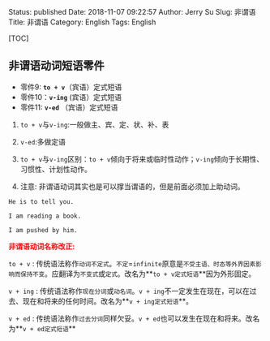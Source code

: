 Status: published
Date: 2018-11-07 09:22:57
Author: Jerry Su
Slug: 非谓语
Title: 非谓语
Category: English
Tags: English

[TOC]

## 非谓语动词短语零件
- 零件9: **`to + v`**（宾语）定式短语 
- 零件10：**`v-ing`** (宾语）定式短语
- 零件11: **`v-ed`** （宾语）定式短语

1. `to + v`与`v-ing`:一般做主、宾、定、状、补、表

2. `v-ed`:多做定语

3. `to + v`与`v-ing`区别：`to + v`倾向于将来或临时性动作；`v-ing`倾向于长期性、习惯性、计划性动作。

4. 注意: 非谓语动词其实也是可以撑当谓语的，但是前面必须加上助动词。

`He is to tell you.`

`I am reading a book.`

`I am pushed by him.`

**<font color=red>非谓语动词名称改正:</font>**

`to + v` : 传统语法称作`动词不定式`。`不定`=`infinite`原意是`不受主语、时态等外界因素影响而保持不变`。应翻译为`不变式`或`定式`。改名为**`to + v定式短语`**因为外形固定。

`v + ing` : 传统语法称作`现在分词`或`动名词`。`v + ing`不一定发生在现在，可以在过去、现在和将来的任何时间。改名为**`v + ing定式短语`**。  

`v + ed` : 传统语法称作`过去分词`同样欠妥。`v + ed`也可以发生在现在和将来。改名为**`v + ed定式短语`**
